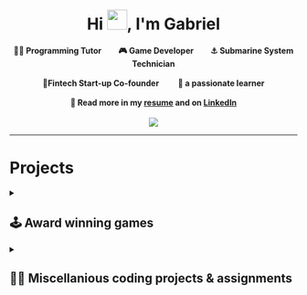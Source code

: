 <div align="center">
<h1 align="center">Hi <img width="35" src="https://github.com/g-nilsson/gabriel_nilsson/blob/main/assets/waving.gif">, I'm Gabriel</h1>
<h4>🧑‍🏫 Programming Tutor&nbsp;&nbsp;&nbsp;&nbsp;&nbsp;&nbsp;&nbsp;&nbsp;&nbsp;🎮 Game Developer&nbsp;&nbsp;&nbsp;&nbsp;&nbsp;&nbsp;&nbsp;&nbsp;&nbsp;⚓ Submarine System Technician<br><br>💱Fintech Start-up Co-founder&nbsp;&nbsp;&nbsp;&nbsp;&nbsp;&nbsp;&nbsp;&nbsp;&nbsp;&nbsp;🧠 a passionate learner<br><br>📝 Read more in my <a href="https://github.com/g-nilsson/gabriel_nilsson/blob/main/assets/Resume_Gabriel.pdf" target="_blank">resume</a> and on <a href="https://www.linkedin.com/in/gab-nil/" target="_blank">LinkedIn</a></h4>
</div>

<div align="center">
  <img  src="https://github.com/g-nilsson/gabriel_nilsson/blob/main/assets/game_of_life.gif"></a>
</div>

-----
<h1> Projects </h1>
<details>
  <summary><h2>🕹️ Award winning games</h2></a></summary>
<div>
  <samp>
    <h1 align="center"><a href="https://gamejolt.com/games/Queensrevolver/449498" target="_blank">Queen's Revolver</a></h1>
    <div align="center">
      <p><a href="https://gamejolt.com/games/Queensrevolver/449498" target="_blank">
      <img  src="https://github.com/g-nilsson/gabriel_nilsson/blob/main/assets/game_imgs/queens_revolver.png" width="800" height="200"></a></p>
    </div>
  </samp>
  <em align="left"><a href="https://gamejolt.com/get/build?game=449498&build=837056" target="_blank">Download game<br></a></em>
  
  
  <samp>
    <h1 align="center"><a href="https://gamejolt.com/games/winters-grasp/378067" target="_blank">Winter's Grasp</a></h1>
      <div align="center">
        <p><a href="https://gamejolt.com/games/winters-grasp/378067" target="_blank">
        <img  src="https://github.com/g-nilsson/gabriel_nilsson/blob/main/assets/game_imgs/winters_grasp.png" width="800" height="200"></a></p>
      </div>
  </samp>
  <em align="left"><a href="https://gamejolt.com/get/build?game=378067&build=697195" target="_blank">Download game<br></a></em>

  <samp>
    <h1 align="center"><a href="https://www.indiedb.com/games/arrow-of-artemis" target="_blank">Arrow of Artemis</a></h1>
      <div align="center">
        <p><a href="https://www.indiedb.com/games/arrow-of-artemis" target="_blank">
        <img  src="https://github.com/g-nilsson/gabriel_nilsson/blob/main/assets/game_imgs/AoA_Title.png" width="800" height="260"></a></p>
      </div>
  </samp>
  <em align="left"><a href="https://www.indiedb.com/downloads/start/136752?referer=https%3A%2F%2Fwww.indiedb.com%2Fgames%2Farrow-of-artemis" target="_blank">Download game<br></a></em>  
  
</div>
</details>

<details>
  <summary><h2>👨‍💻 Miscellanious coding projects & assignments</h2></summary>
<div>
<samp>
<h2 align="center">About this Account</h2>
 <p align="center">
  <a href="github.com/1999AZZAR" target="blank"><img align="center" 
     src="https://komarev.com/ghpvc/?username=1999AZZAR&style=for-the-badge&label=PROFILE+VIEWS" height="25"
     alt="views count" /></a>
  <a href="https://1999azzar.github.io/1999AZZAR/"><img align="center" 
     src="https://img.shields.io/website?down_message=offline&style=for-the-badge&up_message=online&url=https%3A%2F%2F1999azzar.github.io%2F1999AZZAR%2F" height="25"
     alt="website" /></a>
  </p>
  <p align="center">
  <a href="https://www.codefactor.io/repository/github/1999azzar/1999azzar/overview/main"><img align="center"
     src="https://www.codefactor.io/repository/github/1999azzar/1999azzar/badge/main" height="25"
     alt="CodeFactor" /></a>
  <a href="github.com/1999AZZAR" target="blank"><img align="center" 
     src="https://github.com/1999AZZAR/1999AZZAR/actions/workflows/pages/pages-build-deployment/badge.svg" height="25"
     alt="page built"/></a>
  </p>
 <p align="center">
  <a href="github.com/1999AZZAR" target="blank"><img align="center" 
     src="https://img.shields.io/github/license/1999AZZAR/1999AZZAR?color=purple&style=for-the-badge" height="25"
     alt="lisense" /></a>
  <a href="github.com/1999AZZAR"><img align="center"
     src="https://forthebadge.com/images/badges/works-on-my-machine.svg" height="25"
     alt="work on my machine" /></a>
 </p>
 </samp>
</div>
</details>

